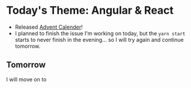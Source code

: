 # Today's Theme: Angular & React

- Released [Advent Calender](https://qiita.com/rena_m/items/148727b799b9785671ce)!
- I planned to finish the issue I'm working on today, but the `yarn start` starts to never finish in the evening... so I will try again and continue tomorrow.

## Tomorrow
I will move on to []()
